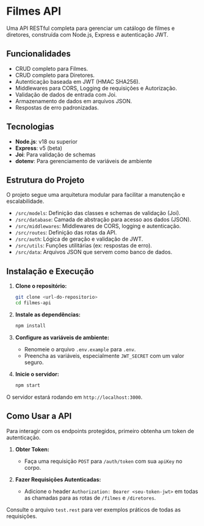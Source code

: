 # Filmes API

Uma API RESTful completa para gerenciar um catálogo de filmes e diretores, construída com Node.js, Express e autenticação JWT.

## Funcionalidades

- CRUD completo para Filmes.
- CRUD completo para Diretores.
- Autenticação baseada em JWT (HMAC SHA256).
- Middlewares para CORS, Logging de requisições e Autorização.
- Validação de dados de entrada com Joi.
- Armazenamento de dados em arquivos JSON.
- Respostas de erro padronizadas.

## Tecnologias

- **Node.js**: v18 ou superior
- **Express**: v5 (beta)
- **Joi**: Para validação de schemas
- **dotenv**: Para gerenciamento de variáveis de ambiente

## Estrutura do Projeto

O projeto segue uma arquitetura modular para facilitar a manutenção e escalabilidade.

- `/src/models`: Definição das classes e schemas de validação (Joi).
- `/src/database`: Camada de abstração para acesso aos dados (JSON).
- `/src/middlewares`: Middlewares de CORS, logging e autenticação.
- `/src/routes`: Definição das rotas da API.
- `/src/auth`: Lógica de geração e validação de JWT.
- `/src/utils`: Funções utilitárias (ex: respostas de erro).
- `/src/data`: Arquivos JSON que servem como banco de dados.

## Instalação e Execução

1.  **Clone o repositório:**
    ```bash
    git clone <url-do-repositorio>
    cd filmes-api
    ```

2.  **Instale as dependências:**
    ```bash
    npm install
    ```

3.  **Configure as variáveis de ambiente:**
    - Renomeie o arquivo `.env.example` para `.env`.
    - Preencha as variáveis, especialmente `JWT_SECRET` com um valor seguro.

4.  **Inicie o servidor:**
    ```bash
    npm start
    ```

O servidor estará rodando em `http://localhost:3000`.

## Como Usar a API

Para interagir com os endpoints protegidos, primeiro obtenha um token de autenticação.

1.  **Obter Token:**
    - Faça uma requisição `POST` para `/auth/token` com sua `apiKey` no corpo.

2.  **Fazer Requisições Autenticadas:**
    - Adicione o header `Authorization: Bearer <seu-token-jwt>` em todas as chamadas para as rotas de `/filmes` e `/diretores`.

Consulte o arquivo `test.rest` para ver exemplos práticos de todas as requisições.